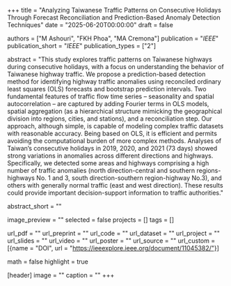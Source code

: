 +++
title = "Analyzing Taiwanese Traffic Patterns on Consecutive Holidays Through Forecast Reconciliation and Prediction-Based Anomaly Detection Techniques"
date = "2025-06-20T00:00:00"
draft = false

authors = ["M Ashouri", "FKH Phoa", "MA Cremona"]
publication = "_IEEE_"
publication_short = "_IEEE_"
publication_types = ["2"]

abstract = "This study explores traffic patterns on Taiwanese highways during consecutive holidays, with a focus on understanding the behavior of Taiwanese highway traffic. We propose a prediction-based detection method for identifying highway traffic anomalies using reconciled ordinary least squares (OLS) forecasts and bootstrap prediction intervals. Two fundamental features of traffic flow time series – seasonality and spatial autocorrelation – are captured by adding Fourier terms in OLS models, spatial aggregation (as a hierarchical structure mimicking the geographical division into regions, cities, and stations), and a reconciliation step. Our approach, although simple, is capable of modeling complex traffic datasets with reasonable accuracy. Being based on OLS, it is efficient and permits avoiding the computational burden of more complex methods. Analyses of Taiwan’s consecutive holidays in 2019, 2020, and 2021 (73 days) showed strong variations in anomalies across different directions and highways. Specifically, we detected some areas and highways comprising a high number of traffic anomalies (north direction-central and southern regions-highways No. 1 and 3, south direction-southern region-highway No.3), and others with generally normal traffic (east and west direction). These results could provide important decision-support information to traffic authorities."

abstract_short = ""

image_preview = ""
selected = false
projects = []
tags = []

url_pdf = ""
url_preprint = ""
url_code = ""
url_dataset = ""
url_project = ""
url_slides = ""
url_video = ""
url_poster = ""
url_source = ""
url_custom = [{name = "DOI", url = "https://ieeexplore.ieee.org/document/11045382/"}]

math = false
highlight = true

[header]
image = ""
caption = ""
+++
